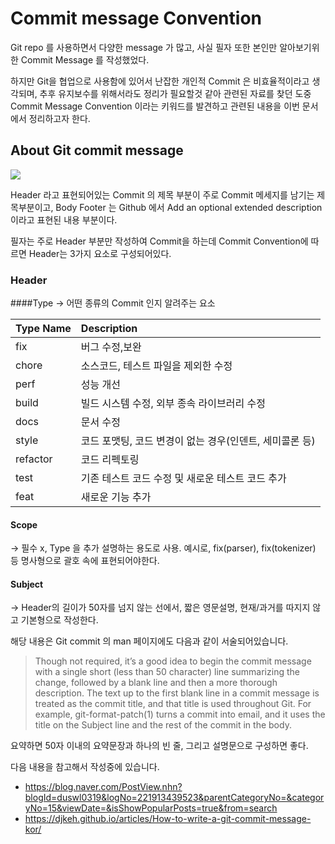 # Commit message Convention

Git repo 를 사용하면서 다양한 message 가 많고, 사실 필자 또한 본인만 알아보기위한 Commit Message 를 작성했었다.

하지만 Git을 협업으로 사용함에 있어서 난잡한 개인적 Commit 은 비효율적이라고 생각되며, 추후 유지보수를 위해서라도 정리가 필요할것 같아 관련된 자료를 찾던 도중 Commit Message Convention 이라는 키워드를 발견하고 관련된 내용을 이번 문서에서 정리하고자 한다.

## About Git commit message

![](https://d33wubrfki0l68.cloudfront.net/ab6c349cef44ee6b617234b4f2574b978ef2fa3e/42749/images/posts/2019-11-01-understanding-semantic-commit-messages-using-git-and-angular/commit-message-format-by-angular.png)

Header 라고 표현되어있는 Commit 의 제목 부분이 주로 Commit 메세지를 남기는 제목부분이고, Body Footer 는 Github 에서 Add an optional extended description 이라고 표현된 내용 부분이다.

필자는 주로 Header 부분만 작성하여 Commit을 하는데 Commit Convention에 따르면 Header는 3가지 요소로 구성되어있다.

### Header

####Type
  $\rightarrow$ 어떤 종류의 Commit 인지 알려주는 요소

| Type Name | Description|
|:-----------|:------------|
|fix|버그 수정,보완|
|chore|소스코드, 테스트 파일을 제외한 수정|
|perf|성능 개선|
|build|빌드 시스템 수정, 외부 종속 라이브러리 수정|
|docs|문서 수정|
|style|코드 포맷팅, 코드 변경이 없는 경우(인덴트, 세미콜론 등)|
|refactor|코드 리펙토링|
|test|기존 테스트 코드 수정 및 새로운 테스트 코드 추가|
|feat| 새로운 기능 추가|

#### Scope
$\rightarrow$ 필수 x, Type 을 추가 설명하는 용도로 사용.
예시로, fix(parser), fix(tokenizer) 등 명사형으로 괄호 속에 표현되어야한다.

#### Subject
$\rightarrow$ Header의 길이가 50자를 넘지 않는 선에서, 짧은 영문설명, 현재/과거를 따지지 않고 기본형으로 작성한다.

해당 내용은 Git commit 의 man 페이지에도 다음과 같이 서술되어있습니다.


>Though not required, it’s a good idea to begin the commit message with a single short (less than 50 character) line summarizing the change, followed by a blank line and then a more thorough description. The text up to the first blank line in a commit message is treated as the commit title, and that title is used throughout Git. For example, git-format-patch(1) turns a commit into email, and it uses the title on the Subject line and the rest of the commit in the body.

요약하면 50자 이내의 요약문장과 하나의 빈 줄, 그리고 설명문으로 구성하면 좋다.



다음 내용을 참고해서 작성중에 있습니다.
* https://blog.naver.com/PostView.nhn?blogId=duswl0319&logNo=221913439523&parentCategoryNo=&categoryNo=15&viewDate=&isShowPopularPosts=true&from=search
* https://djkeh.github.io/articles/How-to-write-a-git-commit-message-kor/

